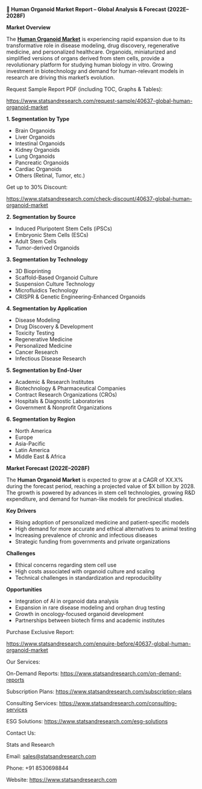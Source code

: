 ﻿**🧬 Human Organoid Market Report – Global Analysis & Forecast (2022E–2028F)**

**Market Overview**

The [**Human Organoid Market**](https://www.statsandresearch.com/report/40637-global-human-organoid-market) is experiencing rapid expansion due to its transformative role in disease modeling, drug discovery, regenerative medicine, and personalized healthcare. Organoids, miniaturized and simplified versions of organs derived from stem cells, provide a revolutionary platform for studying human biology in vitro. Growing investment in biotechnology and demand for human-relevant models in research are driving this market’s evolution.

Request Sample Report PDF (including TOC, Graphs & Tables):

<https://www.statsandresearch.com/request-sample/40637-global-human-organoid-market>

**1. Segmentation by Type**

- Brain Organoids
- Liver Organoids
- Intestinal Organoids
- Kidney Organoids
- Lung Organoids
- Pancreatic Organoids
- Cardiac Organoids
- Others (Retinal, Tumor, etc.)

Get up to 30% Discount:

<https://www.statsandresearch.com/check-discount/40637-global-human-organoid-market>

**2. Segmentation by Source**

- Induced Pluripotent Stem Cells (iPSCs)
- Embryonic Stem Cells (ESCs)
- Adult Stem Cells
- Tumor-derived Organoids

**3. Segmentation by Technology**

- 3D Bioprinting
- Scaffold-Based Organoid Culture
- Suspension Culture Technology
- Microfluidics Technology
- CRISPR & Genetic Engineering-Enhanced Organoids

**4. Segmentation by Application**

- Disease Modeling
- Drug Discovery & Development
- Toxicity Testing
- Regenerative Medicine
- Personalized Medicine
- Cancer Research
- Infectious Disease Research

**5. Segmentation by End-User**

- Academic & Research Institutes
- Biotechnology & Pharmaceutical Companies
- Contract Research Organizations (CROs)
- Hospitals & Diagnostic Laboratories
- Government & Nonprofit Organizations

**6. Segmentation by Region**

- North America
- Europe
- Asia-Pacific
- Latin America
- Middle East & Africa

**Market Forecast (2022E–2028F)**

The **Human Organoid Market** is expected to grow at a CAGR of XX.X% during the forecast period, reaching a projected value of $X billion by 2028. The growth is powered by advances in stem cell technologies, growing R&D expenditure, and demand for human-like models for preclinical studies.

**Key Drivers**

- Rising adoption of personalized medicine and patient-specific models
- High demand for more accurate and ethical alternatives to animal testing
- Increasing prevalence of chronic and infectious diseases
- Strategic funding from governments and private organizations

**Challenges**

- Ethical concerns regarding stem cell use
- High costs associated with organoid culture and scaling
- Technical challenges in standardization and reproducibility

**Opportunities**

- Integration of AI in organoid data analysis
- Expansion in rare disease modeling and orphan drug testing
- Growth in oncology-focused organoid development
- Partnerships between biotech firms and academic institutes

Purchase Exclusive Report:

<https://www.statsandresearch.com/enquire-before/40637-global-human-organoid-market>



Our Services:

On-Demand Reports: <https://www.statsandresearch.com/on-demand-reports>

Subscription Plans: <https://www.statsandresearch.com/subscription-plans>

Consulting Services: <https://www.statsandresearch.com/consulting-services>

ESG Solutions: <https://www.statsandresearch.com/esg-solutions>


Contact Us:

Stats and Research

Email: <sales@statsandresearch.com>

Phone: +91 8530698844

Website: <https://www.statsandresearch.com>





